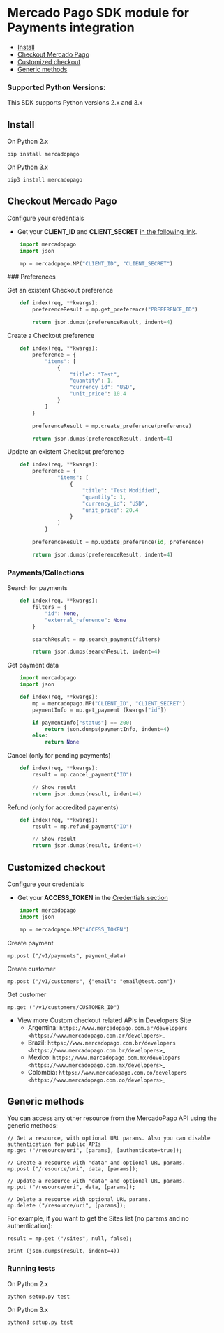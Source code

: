 # Mercado Pago SDK module for Payments integration


* [Install](#bookmark_install)
* [Checkout Mercado Pago](#bookmark_checkout_mercado_pago)
* [Customized checkout](#bookmark_customized_checkout)
* [Generic methods](#bookmark_generic_methods)

### Supported Python Versions:

This SDK supports Python versions 2.x and 3.x

## Install


On Python 2.x

``pip install mercadopago``

On Python 3.x

``pip3 install mercadopago``

## Checkout Mercado Pago


Configure your credentials


- Get your **CLIENT_ID** and **CLIENT_SECRET** [in the following link]([FAKER][CREDENTIALS][URL]).


``` python
    import mercadopago
    import json

    mp = mercadopago.MP("CLIENT_ID", "CLIENT_SECRET")
```

### Preferences


Get an existent Checkout preference



``` python
    def index(req, **kwargs):
        preferenceResult = mp.get_preference("PREFERENCE_ID")

        return json.dumps(preferenceResult, indent=4)
```

Create a Checkout preference

``` python
    def index(req, **kwargs):
        preference = {
            "items": [
                {
                    "title": "Test",
                    "quantity": 1,
                    "currency_id": "USD",
                    "unit_price": 10.4
                }
            ]
        }

        preferenceResult = mp.create_preference(preference)

        return json.dumps(preferenceResult, indent=4)
```
Update an existent Checkout preference


``` python
    def index(req, **kwargs):
        preference = {
                "items": [
                    {
                        "title": "Test Modified",
                        "quantity": 1,
                        "currency_id": "USD",
                        "unit_price": 20.4
                    }
                ]
            }

        preferenceResult = mp.update_preference(id, preference)

        return json.dumps(preferenceResult, indent=4)
```
### Payments/Collections


Search for payments
``` python
    def index(req, **kwargs):
        filters = {
            "id": None,
            "external_reference": None
        }

        searchResult = mp.search_payment(filters)

        return json.dumps(searchResult, indent=4)
```

Get payment data

``` python
    import mercadopago
    import json

    def index(req, **kwargs):
        mp = mercadopago.MP("CLIENT_ID", "CLIENT_SECRET")
        paymentInfo = mp.get_payment (kwargs["id"])

        if paymentInfo["status"] == 200:
            return json.dumps(paymentInfo, indent=4)
        else:
            return None
```

Cancel (only for pending payments)

``` python
    def index(req, **kwargs):
        result = mp.cancel_payment("ID")

        // Show result
        return json.dumps(result, indent=4)
```

Refund (only for accredited payments)

``` python
    def index(req, **kwargs):
        result = mp.refund_payment("ID")

        // Show result
        return json.dumps(result, indent=4)
```

## Customized checkout


Configure your credentials

* Get your **ACCESS_TOKEN** in the [Credentials section]([FAKER][CREDENTIALS][URL])


``` python
    import mercadopago
    import json

    mp = mercadopago.MP("ACCESS_TOKEN")
```


Create payment

    mp.post ("/v1/payments", payment_data)

Create customer


    mp.post ("/v1/customers", {"email": "email@test.com"})

Get customer


    mp.get ("/v1/customers/CUSTOMER_ID")

* View more Custom checkout related APIs in Developers Site
    * Argentina: `https://www.mercadopago.com.ar/developers <https://www.mercadopago.com.ar/developers>`_
    * Brazil: `https://www.mercadopago.com.br/developers <https://www.mercadopago.com.br/developers>`_
    * Mexico: `https://www.mercadopago.com.mx/developers <https://www.mercadopago.com.mx/developers>`_
    * Colombia: `https://www.mercadopago.com.co/developers <https://www.mercadopago.com.co/developers>`_

## Generic methods


You can access any other resource from the MercadoPago API using the generic methods:



    // Get a resource, with optional URL params. Also you can disable authentication for public APIs
    mp.get ("/resource/uri", [params], [authenticate=true]);
    
    // Create a resource with "data" and optional URL params.
    mp.post ("/resource/uri", data, [params]);
    
    // Update a resource with "data" and optional URL params.
    mp.put ("/resource/uri", data, [params]);
    
    // Delete a resource with optional URL params.
    mp.delete ("/resource/uri", [params]);

For example, if you want to get the Sites list (no params and no authentication):


    result = mp.get ("/sites", null, false);
    
    print (json.dumps(result, indent=4))

### Running tests


On Python 2.x

``python setup.py test``

On Python 3.x

``python3 setup.py test``
